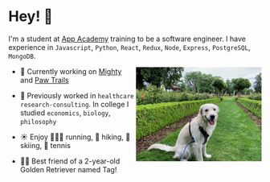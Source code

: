 # Hey! 👋

I'm a student at [App Academy](https:github.com/appacademy) training to be a software engineer. I have experience in `Javascript`, `Python`, `React`, `Redux`, `Node`, `Express`, `PostgreSQL`, `MongoDB`.

<img align="right" src="tag.jpeg" width="250"  />

- 🌱 Currently working on [Mighty](https://github.com/matt-ramotar/mighty) and [Paw Trails](https://github.com/matt-ramotar/pawtrails)

- 🧰 Previously worked in `healthcare` `research-consulting`. In college I studied `economics`, `biology`, `philosophy`

- ☀️ Enjoy 🏃🏽‍♂️ running, 🥾 hiking, 🎿 skiing, 🎾 tennis

- 🐕‍🦺 Best friend of a 2-year-old Golden Retriever named Tag!
